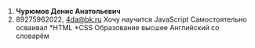 1. **Чурюмов Денис Анатольевич**
2. 89275962022, 4da@bk.ru
Хочу научится JavaScript
Самостоятельно осваивал 
*HTML
*CSS
Образование высшее
Английский со словарём